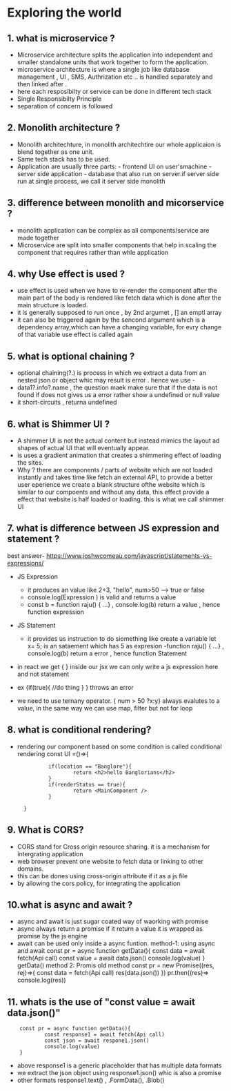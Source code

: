 # Exploring the world

## 1. what is microservice ?
- Microservice architecture splits the application into independent and smaller standalone units that   work together to form the application.
- microservice architecture is where a single job like database management , UI , SMS, Authrization etc .. is  handled separately and  then linked after .
- here each resposibilty or service can be done in different tech stack 
- Single Responsibilty Principle 
- separation of concern is followed 

## 2. Monolith architecture ?
- Monolith architechture, in monolith architechtire our whole applicaion is blend together as one unit.
- Same tech stack has to be used.
- Application are usually three parts:
        - frontend UI on user'smachine
        - server side application
        - database that also run on server.if server side run  at single process, we call it server side monolith

## 3. difference between monolith and micorservice ?
- monolith application can be complex as all components/service are made together
- Microservice are split into smaller components that help in scaling the component that requires rather than whle application

## 4. why Use effect is used ?
- use effect is used when we have to re-render the component after the main part of the body is rendered like fetch data which is done after the main structure is loaded.
- it is generally supposed to run once , by 2nd argumet  , [] an emptl array
- it can also be triggered again by the sencond argument which is a dependency array,which can have a changing variable, for evry change of that variable use effect is called again

## 5. what is optional chaining ?
- optional chaining(?.) is process in which we extract a data from  an nested json or object whic may result is error  . hence we use -
- data1?.info?.name , the question maek make sure that if the data is not found if does not gives us a error rather show a undefined or null value
- it short-circuits , returna undefined

## 6. what is Shimmer UI ?
- A shimmer UI is not the actual content but  instead mimics the layout ad shapes of actual UI that will eventually appear.
- is uses a gradient animation that creates a shimmering effect of loading the sites.
- Why ? there are components / parts of website which are not loaded instantly and takes time like fetch an external API, to provide a better user eperience we create a blank structure ofthe website which is similar to our compoents and without any data, this effect provide a effect that website is half loaded or loading. this is what we call shimmer UI

## 7. what is difference between JS expression and statement ?
best answer- https://www.joshwcomeau.com/javascript/statements-vs-expressions/
- JS Expression
   - it produces an value like 2+3, "hello", num>50 --> true or false
   - console.log(Expression ) is valid and returns a value
   - const b = function raju() { ...} , console.log(b) return a value , hence function expression
- JS Statement
   - it provides us instruction to do siomething like create a variable let x= 5; is an sataement which has 5 as expresion
   -function raju() { ...} , console.log(b) return a error , hence function Statement

- in react we get  { } inside our jsx we can only write a js expression here and not statement
- ex {if(true){
        //do thing
             }
      }  throws an error

- we need to use ternany operator. { num > 50 ?x:y} always evalutes to a value, in the same way we can use map, filter but not for loop

## 8. what is conditional rendering?
- rendering our component based on some condition is called conditional rendering 
        const UI =()=>{
                
                if(location == "Banglore"){
                        return <h2>hello Banglorians</h2>
                }
                if(renderStatus == true){
                        return <MainComponent />
                }

        }

## 9. What is CORS?
- CORS stand for Cross origin resource sharing. it is a mechanism for intergrating application
- web browser prevent one website to  fetch data or linking to other domains.
- this can be dones using cross-origin attribute if it as a js file
- by allowing the cors policy, for integrating the application

## 10.what  is async and await ?
- async and await is just sugar coated way of waorking with promise
- async always return a promise if it return a value it is wrapped as promise by the js engine
- await can be used only inside a async funtion.
        method-1: using async and await
        const pr = async function getData(){
                const data = await fetch(Api call)
                const value = await data.json()
                console.log(value)
        }
        getData()
        method 2: Promis old method
        const pr = new Promise((res, rej)=>{
                const data = fetch(Api call)
                res(data.json())
        })
        pr.then((res)=> console.log(res))

## 11. whats is the use of "const value = await data.json()"
        const pr = async function getData(){
                const response1 = await fetch(Api call)
                const json = await respone1.json()
                console.log(value)
        }
- above  response1  is a generic placeholder  that has multiple data formats
- we extract the json object using response1.json() whic is also a promise
- other formats response1.text() , .FormData(), .Blob()